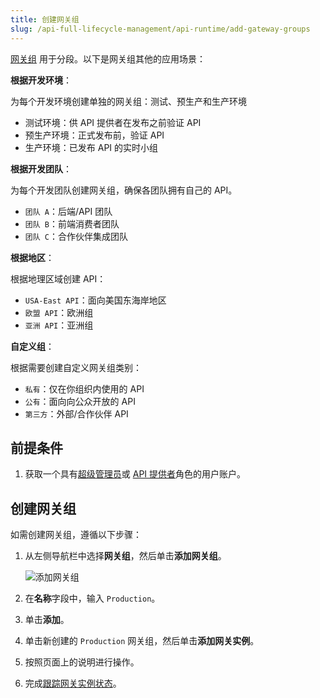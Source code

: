 ```yaml
---
title: 创建网关组
slug: /api-full-lifecycle-management/api-runtime/add-gateway-groups
---
```


[网关组](../../key-concepts/gateway-groups.md) 用于分段。以下是网关组其他的应用场景：

**根据开发环境**：

为每个开发环境创建单独的网关组：测试、预生产和生产环境

- 测试环境：供 API 提供者在发布之前验证 API
- 预生产环境：正式发布前，验证 API
- 生产环境：已发布 API 的实时小组

**根据开发团队**：

为每个开发团队创建网关组，确保各团队拥有自己的 API。

- `团队 A`：后端/API 团队
- `团队 B`：前端消费者团队
- `团队 C`：合作伙伴集成团队

**根据地区**：

根据地理区域创建 API：

- `USA-East API`：面向美国东海岸地区
- `欧盟 API`：欧洲组
- `亚洲 API`：亚洲组

**自定义组**：

根据需要创建自定义网关组类别：

- `私有`：仅在你组织内使用的 API
- `公有`：面向向公众开放的 API 
- `第三方`：外部/合作伙伴 API

## 前提条件

1. 获取一个具有[超级管理员](../../administration/role-based-access-control.md#super-admin)或 [API 提供者](../../administration/role-based-access-control.md#api-provider)角色的用户账户。

## 创建网关组

如需创建网关组，遵循以下步骤：

1. 从左侧导航栏中选择**网关组**，然后单击**添加网关组**。

    ![添加网关组](https://static.apiseven.com/uploads/2023/12/08/zTO9siFR_add_gateway_group_zh.png)

2. 在**名称**字段中，输入 `Production`。
3. 单击**添加**。
4. 单击新创建的 `Production` 网关组，然后单击**添加网关实例**。
5. 按照页面上的说明进行操作。
6. 完成[跟踪网关实例状态](track-gateway-instance-status.md)。
